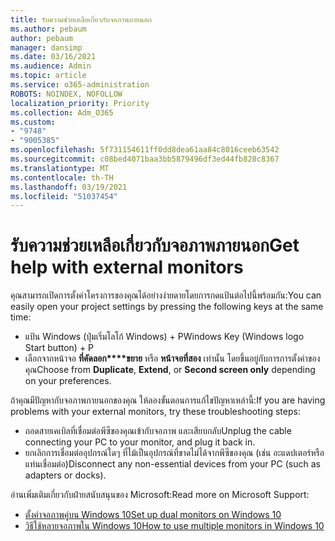 ```yaml
---
title: รับความช่วยเหลือเกี่ยวกับจอภาพภายนอก
ms.author: pebaum
author: pebaum
manager: dansimp
ms.date: 03/16/2021
ms.audience: Admin
ms.topic: article
ms.service: o365-administration
ROBOTS: NOINDEX, NOFOLLOW
localization_priority: Priority
ms.collection: Adm_O365
ms.custom:
- "9748"
- "9005385"
ms.openlocfilehash: 5f731154611ff0dd8dea61aa84c8016ceeb63542
ms.sourcegitcommit: c08bed4071baa3bb5879496df3ed44fb828c8367
ms.translationtype: MT
ms.contentlocale: th-TH
ms.lasthandoff: 03/19/2021
ms.locfileid: "51037454"
---
```

# <a name="get-help-with-external-monitors"></a><span data-ttu-id="5f5d8-102">รับความช่วยเหลือเกี่ยวกับจอภาพภายนอก</span><span class="sxs-lookup"><span data-stu-id="5f5d8-102">Get help with external monitors</span></span>

<span data-ttu-id="5f5d8-103">คุณสามารถเปิดการตั้งค่าโครงการของคุณได้อย่างง่ายดายโดยการกดแป้นต่อไปนี้พร้อมกัน:</span><span class="sxs-lookup"><span data-stu-id="5f5d8-103">You can easily open your project settings by pressing the following keys at the same time:</span></span>

- <span data-ttu-id="5f5d8-104">แป้น Windows (ปุ่มเริ่มโลโก้ Windows) + P</span><span class="sxs-lookup"><span data-stu-id="5f5d8-104">Windows Key (Windows logo Start button) + P</span></span>
- <span data-ttu-id="5f5d8-105">เลือกจากหน้าจอ **ที่คัดลอก\*\*\*\*ขยาย** หรือ **หน้าจอที่สอง** เท่านั้น โดยขึ้นอยู่กับการการตั้งค่าของคุณ</span><span class="sxs-lookup"><span data-stu-id="5f5d8-105">Choose from **Duplicate**, **Extend**, or **Second screen only** depending on your preferences.</span></span>

<span data-ttu-id="5f5d8-106">ถ้าคุณมีปัญหากับจอภาพภายนอกของคุณ ให้ลองขั้นตอนการแก้ไขปัญหาเหล่านี้:</span><span class="sxs-lookup"><span data-stu-id="5f5d8-106">If you are having problems with your external monitors, try these troubleshooting steps:</span></span>

- <span data-ttu-id="5f5d8-107">ถอดสายเคเบิลที่เชื่อมต่อพีซีของคุณเข้ากับจอภาพ และเสียบกลับ</span><span class="sxs-lookup"><span data-stu-id="5f5d8-107">Unplug the cable connecting your PC to your monitor, and plug it back in.</span></span>
- <span data-ttu-id="5f5d8-108">ยกเลิกการเชื่อมต่ออุปกรณ์ใดๆ ที่ไม้เป็นอุปกรณ์ที่ขาดไม่ได้จากพีซีของคุณ (เช่น อะแดปเตอร์หรือแท่นเชื่อมต่อ)</span><span class="sxs-lookup"><span data-stu-id="5f5d8-108">Disconnect any non-essential devices from your PC (such as adapters or docks).</span></span>

<span data-ttu-id="5f5d8-109">อ่านเพิ่มเติมเกี่ยวกับฝ่ายสนับสนุนของ Microsoft:</span><span class="sxs-lookup"><span data-stu-id="5f5d8-109">Read more on Microsoft Support:</span></span>

- [<span data-ttu-id="5f5d8-110">ตั้งค่าจอภาพคู่บน Windows 10</span><span class="sxs-lookup"><span data-stu-id="5f5d8-110">Set up dual monitors on Windows 10</span></span>](https://support.microsoft.com/windows/set-up-dual-monitors-on-windows-10-3d5c15dc-cc63-d850-aeb6-b41778147554)
- [<span data-ttu-id="5f5d8-111">วิธีใช้หลายจอภาพใน Windows 10</span><span class="sxs-lookup"><span data-stu-id="5f5d8-111">How to use multiple monitors in Windows 10</span></span>](https://support.microsoft.com/windows/how-to-use-multiple-monitors-in-windows-10-329c6962-5a4d-b481-7baa-bec9671f728a)

